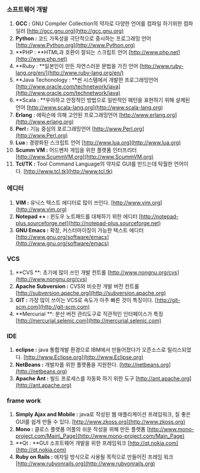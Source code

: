### 소프트웨어 개발

1. **GCC :** GNU Compiler Collection의 약자로 다양한 언어를 컴파일 하기위한 컴파일러 [http://gcc.gnu.org](http://gcc.gnu.org)
2. **Python :** 코드 가독성을 극단적으로 중시하는 프로그래밍 언어 [http://www.Python.org](http://www.Python.org) 
3. **PHP : **HTML과 호환이 잘되는 스크립트 언어 [http://www.php.net](http://www.php.net)
4. **Ruby : **일본인이 만든 자연스러운 문법을 가진 언어 [http://www.ruby-lang.org/en/](http://www.ruby-lang.org/en/)
5. **Java Techonology : **썬 시스템에서 개발한 프로그래밍언어 [http://www.oracle.com/technetwork/java](http://www.oracle.com/technetwork/java)
6. **Scala : **우아하고 안정적인 방법으로 일반적인 패턴을 표현하기 위해 설께된 언어 [http://www.scala-lang.org](http://www.scala-lang.org)
7. **Erlang** : 에릭슨에 의해 고안된 프로그래밍언어 [http://www.erlang.org](http://www.erlang.org)
8. **Perl :** 기능 중심의 포르그래밍언어 [http://www.Perl.org](http://www.Perl.org)
9. **Lua :** 경량화된 스크립트 언어 [http://www.lua.org](http://www.lua.org)
10. **Scumm VM :** 어드벤처 게임을 위한 플랫폼 인터프리터 [http://www.ScummVM.org](http://www.ScummVM.org)
11. **Tcl/TK :** Tool Command Language의 약자로 GUI를 만드는데 탁월한 언어이다. [http://www.tcl.tk](http://www.tcl.tk)

### 에디터

1. **VIM :** 유닉스 텍스트 에디터로 많이 쓰인다. [http://www.vim.org](http://www.vim.org)
2. **Notepad ++ :** 윈도우 노트패드를 대체하기 위한 에디터 [http://notepad-plus.sourceforge.net](http://notepad-plus.sourceforge.net)
3. **GNU Emacs :** 확장, 커스터마이징이 가능한 텍스트 에디터 [http://www.gnu.org/software/emacs](http://www.gnu.org/software/emacs)

### VCS

1. **CVS **: 초기에 많이 쓰인 개발 컨트롤 [http://www.nongnu.org/cvs](http://www.nongnu.org/cvs)
2. **Apache Subversion :** CVS와 비슷한 개발 버전 컨트롤 [http://subversion.apache.org](http://subversion.apache.org)
3. **GIT :** 가장 많이 쓰이는 VCS로 속도가 아주 빠른 것이 특징이다. [http://git-scm.com](http://git-scm.com)
4. **Mercurial **: 분산 버전 관리도구로 직관적인 인터페이스가 특징 [http://mercurial.selenic.com](http://mercurial.selenic.com)

### IDE

1. **eclipse :** java 통합개발 환경으로 IBM에서 만들어졌다가 오픈소스로 릴리스되었다. [http://www.Eclipse.org](http://www.Eclipse.org)
2. **NetBeans :** 개발자를 위한 플랫폼을 지원한다. [http://netbeans.org](http://netbeans.org)
3. **Apache Ant :** 빌드 프로세스를 자동화 하기 위한 도구 [http://ant.apache.org](http://ant.apache.org)

### frame work

1. **Simply Ajax and Mobile :** java로 작성된 웹 애플리케이션 프레임워크, 질 좋은 GUI를 쉽게 만들 수 있다. [http://www.zkoss.org](http://www.zkoss.org)
2. **Mono :** 클로스 플랫폼 어플의 쉬운 작성을 위해 만든 플랫폼 [http://www.mono-project.com/Main\_Page](http://www.mono-project.com/Main_Page)
3. **Qt : **GUI 소프트웨어 개발을 위한 프레임워크 [http://qt.nokia.com](http://qt.nokia.com)
4. **Ruby on Rails :** 애자일 방식으로 사용될 목적으로 만들어진 프레임 워크 [http://www.rubyonrails.org](http://www.rubyonrails.org)



